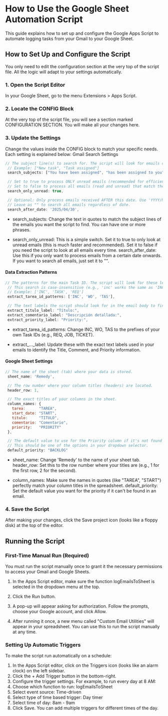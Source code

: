 # How to Use the Google Sheet Automation Script
This guide explains how to set up and configure the Google Apps Script to automate logging tasks from your Gmail to your Google Sheet.

## How to Set Up and Configure the Script
You only need to edit the configuration section at the very top of the script file. All the logic will adapt to your settings automatically.

### 1. Open the Script Editor

In your Google Sheet, go to the menu Extensions > Apps Script.

### 2. Locate the CONFIG Block

At the very top of the script file, you will see a section marked CONFIGURATION SECTION. You will make all your changes here.

### 3. Update the Settings

Change the values inside the CONFIG block to match your specific needs. Each setting is explained below:
Gmail Search Settings
```js
// The subject line(s) to search for. The script will look for emails containing ANY of these phrases.
 // Example: ["New task", "Task assigned"]
 search_subjects: ["You have been assigned", "has been assigned to you"],

 // Set to true to process ONLY unread emails (recommended for efficiency).
 // Set to false to process all emails (read and unread) that match the criteria.
 search_only_unread: true, 

 // Optional: Only process emails received AFTER this date. Use 'YYYY/MM/DD' format.
 // Leave as "" to search all emails regardless of date.
 search_after_date: '2025/04/30',
 ```


* search_subjects: Change the text in quotes to match the subject lines of the emails you want the script to find. You can have one or more phrases.

* search_only_unread: This is a simple switch. Set it to true to only look at unread emails (this is much faster and recommended). Set it to false if you need the script to look at all emails every time.
search_after_date: Use this if you only want to process emails from a certain date onwards. If you want to search all emails, just set it to "".

#### Data Extraction Patterns

```js
// The patterns for the main Task ID. The script will look for these letters followed by numbers.
 // This search is case-insensitive (e.g., 'inc' works the same as 'INC').
 // Example: ['INC', 'TASK', 'REQ']
 extract_tarea_id_patterns: ['INC', 'WO', 'TAS'],

 // The text labels the script should look for in the email body to find the information.
 extract_titulo_label: "Título:",
 extract_comentario_label: "Descripción detallada:",
 extract_priority_label: "Priority:",
```
* extract_tarea_id_patterns: Change INC, WO, TAS to the prefixes of your own Task IDs (e.g., REQ, JOB, TICKET).
  
* extract_..._label: Update these with the exact text labels used in your emails to identify the Title, Comment, and Priority information.

#### Google Sheet Settings

```js
// The name of the sheet (tab) where your data is stored.
 sheet_name: 'Remedy',

 // The row number where your column titles (headers) are located.
 header_row: 1,

 // The exact titles of your columns in the sheet.
 column_names: {
   tarea:      "TAREA",
   start_date: "START",
   titulo:     "TITULO",
   comentario: "Comentario",
   priority:   "PRIORITY"
 },

 // The default value to use for the Priority column if it's not found in the email.
 // This should be one of the options in your dropdown selector.
 default_priority: "BACKLOG"
```
* sheet_name: Change 'Remedy' to the name of your sheet tab.
header_row: Set this to the row number where your titles are (e.g., 1 for the first row, 2 for the second).

* column_names: Make sure the names in quotes (like "TAREA", "START") perfectly match your column titles in the spreadsheet.
default_priority: Set the default value you want for the priority if it can't be found in an email.

### 4. Save the Script

After making your changes, click the Save project icon (looks like a floppy disk) at the top of the editor.

## Running the Script

### First-Time Manual Run (Required)

You must run the script manually once to grant it the necessary permissions to access your Gmail and Google Sheets.

1. In the Apps Script editor, make sure the function logEmailsToSheet is selected in the dropdown menu at the top.

2. Click the Run button.

3. A pop-up will appear asking for authorization. Follow the prompts, choose your Google account, and click Allow.
4. After running it once, a new menu called "Custom Email Utilities" will appear in your spreadsheet. You can use this to run the script manually at any time.

### Setting Up Automatic Triggers

To make the script run automatically on a schedule:

1. In the Apps Script editor, click on the Triggers icon (looks like an alarm clock) on the left sidebar.
2. Click the + Add Trigger button in the bottom-right.
3. Configure the trigger settings. For example, to run every day at 8 AM:
4. Choose which function to run: logEmailsToSheet
5. Select event source: Time-driven
6. Select type of time based trigger: Day timer
7. Select time of day: 8am - 9am
8. Click Save. You can add multiple triggers for different times of the day.